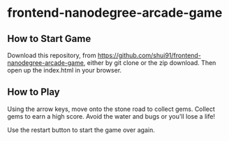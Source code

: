 frontend-nanodegree-arcade-game
===============================

How to Start Game
-----------------
Download this repository, from https://github.com/shui91/frontend-nanodegree-arcade-game, either by git clone or the zip download. Then open up 
the index.html in your browser.

How to Play
-----------
Using the arrow keys, move onto the stone road to collect gems. Collect gems to earn a high score.
Avoid the water and bugs or you'll lose a life!

Use the restart button to start the game over again.

